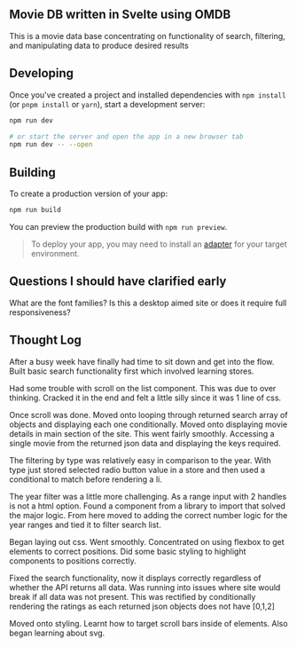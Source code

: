 
## Movie DB written in Svelte using OMDB

This is a movie data base concentrating on functionality of search, filtering, and manipulating data to produce desired results

## Developing

Once you've created a project and installed dependencies with `npm install` (or `pnpm install` or `yarn`), start a development server:

```bash
npm run dev

# or start the server and open the app in a new browser tab
npm run dev -- --open
```

## Building

To create a production version of your app:

```bash
npm run build
```

You can preview the production build with `npm run preview`.

> To deploy your app, you may need to install an [adapter](https://kit.svelte.dev/docs/adapters) for your target environment.

## Questions I should have clarified early

What are the font families?
Is this a desktop aimed site or does it require full responsiveness?


## Thought Log

After a busy week have finally had time to sit down and get into the flow. Built basic search functionality first which involved learning stores.

Had some trouble with scroll on the list component. This was due to over thinking. Cracked it in the end and felt a little silly since it was 1 line of css.

Once scroll was done. Moved onto looping through returned search array of objects and displaying each one conditionally.
Moved onto displaying movie details in main section of the site. This went fairly smoothly. Accessing a single movie from the returned json data and displaying the keys required.

The filtering by type was relatively easy in comparison to the year. With type just stored selected radio button value in a store and then used a conditional to match before rendering a li.

The year filter was a little more challenging. As a range input with 2 handles is not a html option. Found a component from a library to import that solved the major logic. From here moved to adding the correct number logic for the year ranges and tied it to filter search list.  

Began laying out css. Went smoothly. Concentrated on using flexbox to get elements to correct positions. Did some basic styling to highlight components to positions correctly. 

Fixed the search functionality, now it displays correctly regardless of whether the API returns all data. Was running into issues where site would break if all data was not present. This was rectified by conditionally rendering the ratings as each returned json objects does not have [0,1,2]

Moved onto styling. Learnt how to target scroll bars inside of elements. Also began learning about svg.